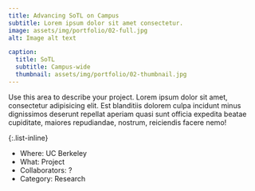 ```yaml
---
title: Advancing SoTL on Campus
subtitle: Lorem ipsum dolor sit amet consectetur.
image: assets/img/portfolio/02-full.jpg
alt: Image alt text

caption:
  title: SoTL
  subtitle: Campus-wide
  thumbnail: assets/img/portfolio/02-thumbnail.jpg
---
```

Use this area to describe your project. Lorem ipsum dolor sit amet, consectetur adipisicing elit. Est blanditiis dolorem culpa incidunt minus dignissimos deserunt repellat aperiam quasi sunt officia expedita beatae cupiditate, maiores repudiandae, nostrum, reiciendis facere nemo!

{:.list-inline}
- Where: UC Berkeley
- What: Project
- Collaborators: ?
- Category: Research
